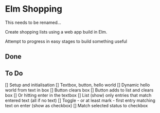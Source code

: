 # Elm Shopping

This needs to be renamed...

Create shopping lists using a web app build in Elm.

Attempt to progress in easy stages to build something useful

## Done
## To Do

[] Setup and initialisation
[] Textbox, button, hello world
[] Dynamic hello world from text in box
[] Button clears box
[] Button adds to list and clears box
[] Or hitting enter in the textbox
[] List (show) only entries that match entered text (all if no text)
[] Toggle - or at least mark - first entry matching text on enter (show as checkbox)
[] Match selected status to checkbox